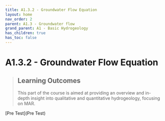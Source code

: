 ```yaml
---
title: A1.3.2 - Groundwater Flow Equation
layout: home
nav_order: 2
parent: A1.3 - Groundwater flow
grand_parent: A1 - Basic Hydrogeology
has_children: true
has_toc: false
---
```


<script
  src="https://cdn.mathjax.org/mathjax/latest/MathJax.js?config=TeX-AMS-MML_HTMLorMML"
  type="text/javascript">
</script>

# A1.3.2 - Groundwater Flow Equation


> ## Learning Outcomes
>
> This part of the course is aimed at providing an overview and in-depth insight into qualitative and quantitative hydrogeology, focusing on MAR.



[Pre Test](Pre Test)

